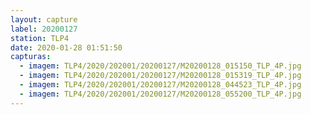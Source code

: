 ```yaml
---
layout: capture
label: 20200127
station: TLP4
date: 2020-01-28 01:51:50
capturas:
  - imagem: TLP4/2020/202001/20200127/M20200128_015150_TLP_4P.jpg
  - imagem: TLP4/2020/202001/20200127/M20200128_015319_TLP_4P.jpg
  - imagem: TLP4/2020/202001/20200127/M20200128_044523_TLP_4P.jpg
  - imagem: TLP4/2020/202001/20200127/M20200128_055200_TLP_4P.jpg
---
```

